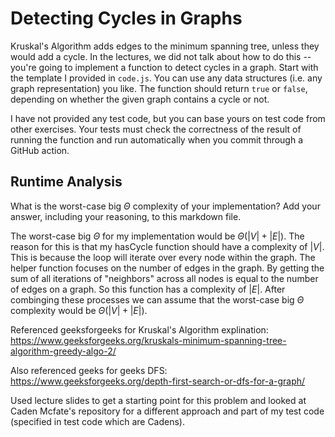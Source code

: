 # Detecting Cycles in Graphs

Kruskal's Algorithm adds edges to the minimum spanning tree, unless they would
add a cycle. In the lectures, we did not talk about how to do this -- you're
going to implement a function to detect cycles in a graph. Start with the
template I provided in `code.js`. You can use any data structures (i.e. any
graph representation) you like. The function should return `true` or `false`,
depending on whether the given graph contains a cycle or not.

I have not provided any test code, but you can base yours on test code from
other exercises. Your tests must check the correctness of the result of running
the function and run automatically when you commit through a GitHub action.

## Runtime Analysis

What is the worst-case big $\Theta$ complexity of your implementation? Add your
answer, including your reasoning, to this markdown file.

The worst-case big $\Theta$ for my implementation would be $\Theta(|V| + |E|)$. The reason for this is that my hasCycle function should have a complexity of $|V|$. This is because the loop will iterate over every node within the graph. The helper function focuses on the number of edges in the graph. By getting the sum of all iterations of "neighbors" across all nodes is equal to the number of edges on a graph. So this function has a complexity of $|E|$. After combinging these processes we can assume that the worst-case big $\Theta$ complexity would be $\Theta (|V| + |E|)$.

Referenced geeksforgeeks for Kruskal's Algorithm explination: https://www.geeksforgeeks.org/kruskals-minimum-spanning-tree-algorithm-greedy-algo-2/

Also referenced geeks for geeks DFS: https://www.geeksforgeeks.org/depth-first-search-or-dfs-for-a-graph/

Used lecture slides to get a starting point for this problem and looked at Caden Mcfate's repository for a different approach and part of my test code (specified in test code which are Cadens).

